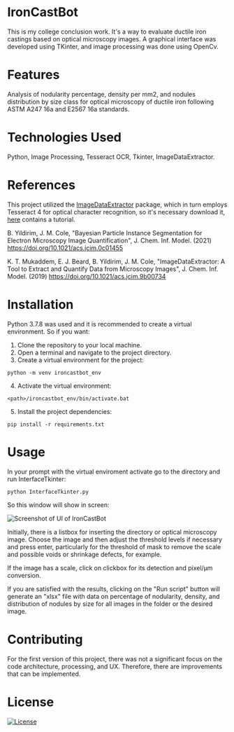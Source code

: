 # IronCastBot
This is my college conclusion work. It's a way to evaluate ductile iron castings based on optical microscopy images. A graphical interface was developed using TKinter, and image processing was done using OpenCv.

# Features
Analysis of nodularity percentage, density per mm2, and nodules distribution by size class for optical microscopy of ductile iron following ASTM A247 16a and E2567 16a standards.

# Technologies Used
Python, Image Processing, Tesseract OCR, Tkinter, ImageDataExtractor.

# References
This project utilized the [ImageDataExtractor](https://github.com/by256/imagedataextractor) package, which in turn employs Tesseract 4 for optical character recognition, so it's necessary download it, [here](https://tesseract-ocr.github.io/tessdoc/Installation.html) contains a tutorial.

B. Yildirim, J. M. Cole, "Bayesian Particle Instance Segmentation for Electron Microscopy Image Quantification", J. Chem. Inf. Model. (2021) https://doi.org/10.1021/acs.jcim.0c01455

K. T. Mukaddem, E. J. Beard, B. Yildirim, J. M. Cole, "ImageDataExtractor: A Tool to Extract and Quantify Data from Microscopy Images", J. Chem. Inf. Model. (2019) https://doi.org/10.1021/acs.jcim.9b00734

# Installation
Python 3.7.8 was used and it is recommended to create a virtual environment. 
So if you want:
1. Clone the repository to your local machine.
2. Open a terminal and navigate to the project directory.
3. Create a virtual environment for the project:
```
python -m venv ironcastbot_env
```
4. Activate the virtual environment:
```
<path>/ironcastbot_env/bin/activate.bat
```
5. Install the project dependencies:
```
pip install -r requirements.txt
```

# Usage
In your prompt with the virtual enviroment activate go to the directory and run InterfaceTkinter:
```
python InterfaceTkinter.py
```
So this window will show in screen:

![Screenshot of UI  of IronCastBot](https://dsm01pap007files.storage.live.com/y4mV3_AHbNOXDyE0HmbJSgR4ZS2bcHqhjF1pOgWDgcARtSQ6Bt6zyUPcFpTvdLpjtk4oIvZTX6zTKDISRGRGDI5vjf2ybIQGFaBRHfDEnWiEeF-bs8lejC2FxOxNjMlFxCKFwKLVkYyO_yZ8VGL1lJkbfw51KbabJGouSx0bdv_SRmAqIfqMmt4qMBP7MAISLE6R_BLydHESlS1I3uIX7hP-o2oboDi6PrMcRV0YyEwe6E?encodeFailures=1&width=763&height=511)

Initially, there is a listbox for inserting the directory or optical microscopy image. Choose the image and then adjust the threshold levels if necessary and press enter, particularly for the threshold of mask to remove the scale and possible voids or shrinkage defects, for example. 

If the image has a scale, click on clickbox for its detection and pixel/µm conversion.

If you are satisfied with the results, clicking on the "Run script" button will generate an "xlsx" file with data on percentage of nodularity, density, and distribution of nodules by size for all images in the folder or the desired image.

# Contributing
For the first version of this project, there was not a significant focus on the code architecture, processing, and UX. Therefore, there are improvements that can be implemented.

# License
[![License](https://img.shields.io/badge/License-Apache_2.0-blue.svg)](https://opensource.org/licenses/Apache-2.0)

